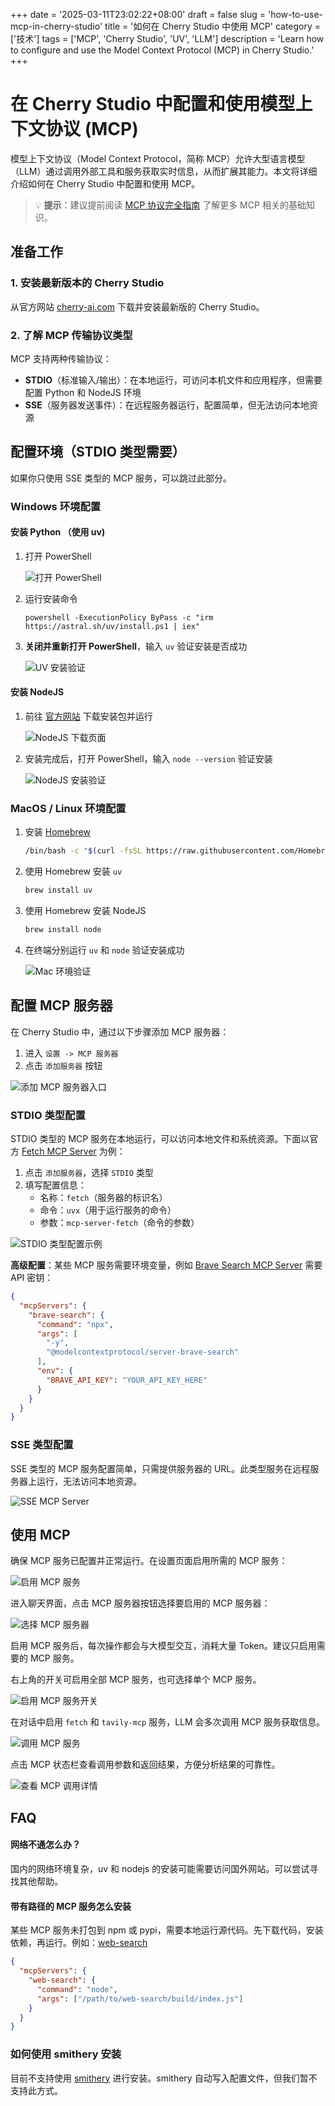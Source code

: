 +++
date = '2025-03-11T23:02:22+08:00'
draft = false
slug = 'how-to-use-mcp-in-cherry-studio'
title = '如何在 Cherry Studio 中使用 MCP'
category = ['技术']
tags = ['MCP', 'Cherry Studio', 'UV', 'LLM']
description = 'Learn how to configure and use the Model Context Protocol (MCP) in Cherry Studio.'
+++

# 在 Cherry Studio 中配置和使用模型上下文协议 (MCP)

模型上下文协议（Model Context Protocol，简称 MCP）允许大型语言模型（LLM）通过调用外部工具和服务获取实时信息，从而扩展其能力。本文将详细介绍如何在 Cherry Studio 中配置和使用 MCP。

> 💡 **提示**：建议提前阅读 [MCP 协议完全指南](https://vaayne.com/posts/2024/mcp-%E5%8D%8F%E8%AE%AE%E5%AE%8C%E5%85%A8%E6%8C%87%E5%8D%97/) 了解更多 MCP 相关的基础知识。

## 准备工作

### 1. 安装最新版本的 Cherry Studio

从官方网站 [cherry-ai.com](https://cherry-ai.com/) 下载并安装最新版的 Cherry Studio。

### 2. 了解 MCP 传输协议类型

MCP 支持两种传输协议：

- **STDIO**（标准输入/输出）：在本地运行，可访问本机文件和应用程序，但需要配置 Python 和 NodeJS 环境
- **SSE**（服务器发送事件）：在远程服务器运行，配置简单，但无法访问本地资源

## 配置环境（STDIO 类型需要）

如果你只使用 SSE 类型的 MCP 服务，可以跳过此部分。

### Windows 环境配置

#### 安装 Python （使用 uv)

1. 打开 PowerShell

   ![打开 PowerShell](https://s3.vaayne.com/vaayne/images/2025/03/1741700905-20250311214825235.png)

2. 运行安装命令
   ```
   powershell -ExecutionPolicy ByPass -c "irm https://astral.sh/uv/install.ps1 | iex"
   ```

3. **关闭并重新打开 PowerShell**，输入 `uv` 验证安装是否成功

   ![UV 安装验证](https://s3.vaayne.com/vaayne/images/2025/03/1741701567-SCR-20250311-sxkt.png)

#### 安装 NodeJS

1. 前往 [官方网站](https://nodejs.org/en/download) 下载安装包并运行

   ![NodeJS 下载页面](https://s3.vaayne.com/vaayne/images/2025/03/1741701522-SCR-20250311-sygp.png)

2. 安装完成后，打开 PowerShell，输入 `node --version` 验证安装

   ![NodeJS 安装验证](https://s3.vaayne.com/vaayne/images/2025/03/1741701544-SCR-20250311-szyy.png)

### MacOS / Linux 环境配置

1. 安装 [Homebrew](https://brew.sh/)
   ```bash
   /bin/bash -c "$(curl -fsSL https://raw.githubusercontent.com/Homebrew/install/HEAD/install.sh)"
   ```

2. 使用 Homebrew 安装 `uv`
   ```bash
   brew install uv
   ```

3. 使用 Homebrew 安装 NodeJS
   ```bash
   brew install node
   ```

4. 在终端分别运行 `uv` 和 `node` 验证安装成功

   ![Mac 环境验证](https://s3.vaayne.com/vaayne/images/2025/03/1741702304-20250311221144160.png)

## 配置 MCP 服务器

在 Cherry Studio 中，通过以下步骤添加 MCP 服务器：

1. 进入 `设置 -> MCP 服务器` 
2. 点击 `添加服务器` 按钮

![添加 MCP 服务器入口](https://s3.vaayne.com/vaayne/images/2025/03/1741591547-Pasted%20image%2020250309234257.png)

### STDIO 类型配置

STDIO 类型的 MCP 服务在本地运行，可以访问本地文件和系统资源。下面以官方 [Fetch MCP Server](https://github.com/modelcontextprotocol/servers/tree/main/src/fetch) 为例：

1. 点击 `添加服务器`，选择 `STDIO` 类型
2. 填写配置信息：
   - 名称：`fetch`（服务器的标识名）
   - 命令：`uvx`（用于运行服务的命令）
   - 参数：`mcp-server-fetch`（命令的参数）

![STDIO 类型配置示例](https://s3.vaayne.com/vaayne/images/2025/03/1741591546-Pasted%20image%2020250309234321.png)

**高级配置**：某些 MCP 服务需要环境变量，例如 [Brave Search MCP Server](https://github.com/modelcontextprotocol/servers/tree/main/src/brave-search) 需要 API 密钥：
```json
{
  "mcpServers": {
    "brave-search": {
      "command": "npx",
      "args": [
        "-y",
        "@modelcontextprotocol/server-brave-search"
      ],
      "env": {
        "BRAVE_API_KEY": "YOUR_API_KEY_HERE"
      }
    }
  }
}
```

### SSE 类型配置

SSE 类型的 MCP 服务配置简单，只需提供服务器的 URL。此类型服务在远程服务器上运行，无法访问本地资源。

![SSE MCP Server](https://s3.vaayne.com/vaayne/images/2025/03/1741591545-Pasted%20image%2020250309234502.png)

## 使用 MCP

确保 MCP 服务已配置并正常运行。在设置页面启用所需的 MCP 服务：

![启用 MCP 服务](https://s3.vaayne.com/vaayne/images/2025/03/1741591547-Pasted%20image%2020250309234257.png)

进入聊天界面，点击 MCP 服务器按钮选择要启用的 MCP 服务器：

![选择 MCP 服务器](https://s3.vaayne.com/vaayne/images/2025/03/1741703836-20250311223716241.png)

启用 MCP 服务后，每次操作都会与大模型交互，消耗大量 Token。建议只启用需要的 MCP 服务。

右上角的开关可启用全部 MCP 服务，也可选择单个 MCP 服务。

![启用 MCP 服务开关](https://s3.vaayne.com/vaayne/images/2025/03/1741703852-20250311223732497.png)

在对话中启用 `fetch` 和 `tavily-mcp` 服务，LLM 会多次调用 MCP 服务获取信息。

![调用 MCP 服务](https://s3.vaayne.com/vaayne/images/2025/03/1741704227-20250311224347252.png)

点击 MCP 状态栏查看调用参数和返回结果，方便分析结果的可靠性。

![查看 MCP 调用详情](https://s3.vaayne.com/vaayne/images/2025/03/1741704432-20250311224712236.png)

## FAQ

#### 网络不通怎么办？

国内的网络环境复杂，uv 和 nodejs 的安装可能需要访问国外网站。可以尝试寻找其他帮助。

#### 带有路径的 MCP 服务怎么安装

某些 MCP 服务未打包到 npm 或 pypi，需要本地运行源代码。先下载代码，安装依赖，再运行。例如：[web-search](https://github.com/pskill9/web-search)
```json
{
  "mcpServers": {
    "web-search": {
      "command": "node",
      "args": ["/path/to/web-search/build/index.js"]
    }
  }
}
```

### 如何使用 smithery 安装

目前不支持使用 [smithery](https://smithery.ai) 进行安装。smithery 自动写入配置文件，但我们暂不支持此方式。
